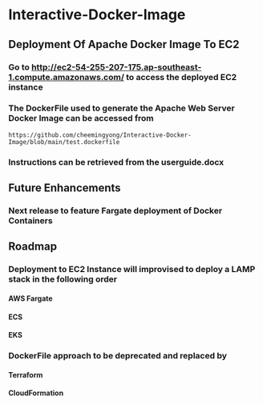 # Interactive-Docker-Image

## Deployment Of Apache Docker Image To EC2
### Go to http://ec2-54-255-207-175.ap-southeast-1.compute.amazonaws.com/ to access the deployed EC2 instance

### The DockerFile used to generate the Apache Web Server Docker Image can be accessed from
    https://github.com/cheemingyong/Interactive-Docker-Image/blob/main/test.dockerfile

### Instructions can be retrieved from the userguide.docx

## Future Enhancements

### Next release to feature Fargate deployment of Docker Containers

## Roadmap

### Deployment to EC2 Instance will improvised to deploy a LAMP stack in the following order
#### AWS Fargate
#### ECS 
#### EKS

### DockerFile approach to be deprecated and replaced by
#### Terraform 
#### CloudFormation
